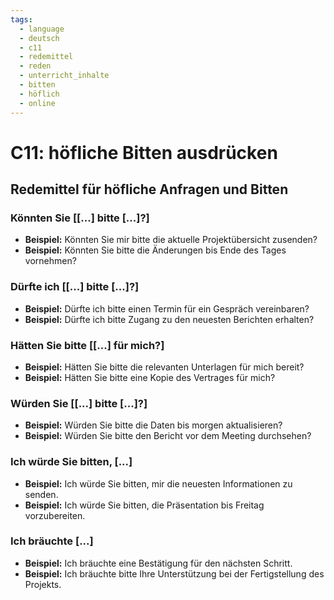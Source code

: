 ```yaml
---
tags:
  - language
  - deutsch
  - c11
  - redemittel
  - reden
  - unterricht_inhalte
  - bitten
  - höflich
  - online
---
```


# C11: höfliche Bitten ausdrücken

## Redemittel für höfliche Anfragen und Bitten

### Könnten Sie [[...] bitte [...]?]

- __Beispiel:__ Könnten Sie mir bitte die aktuelle Projektübersicht zusenden?
- __Beispiel:__ Könnten Sie bitte die Änderungen bis Ende des Tages vornehmen?

### Dürfte ich [[...] bitte [...]?]

- __Beispiel:__ Dürfte ich bitte einen Termin für ein Gespräch vereinbaren?
- __Beispiel:__ Dürfte ich bitte Zugang zu den neuesten Berichten erhalten?

### Hätten Sie bitte [[...] für mich?]

- __Beispiel:__ Hätten Sie bitte die relevanten Unterlagen für mich bereit?
- __Beispiel:__ Hätten Sie bitte eine Kopie des Vertrages für mich?

### Würden Sie [[...] bitte [...]?]

- __Beispiel:__ Würden Sie bitte die Daten bis morgen aktualisieren?
- __Beispiel:__ Würden Sie bitte den Bericht vor dem Meeting durchsehen?

### Ich würde Sie bitten, [...]

- __Beispiel:__ Ich würde Sie bitten, mir die neuesten Informationen zu senden.
- __Beispiel:__ Ich würde Sie bitten, die Präsentation bis Freitag vorzubereiten.

### Ich bräuchte [...]

- __Beispiel:__ Ich bräuchte eine Bestätigung für den nächsten Schritt.
- __Beispiel:__ Ich bräuchte bitte Ihre Unterstützung bei der Fertigstellung des Projekts.
